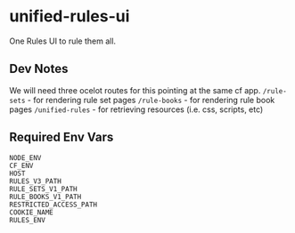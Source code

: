 # unified-rules-ui
One Rules UI to rule them all.

## Dev Notes
We will need three ocelot routes for this pointing at the same cf app.
`/rule-sets` - for rendering rule set pages
`/rule-books` - for rendering rule book pages
`/unified-rules` - for retrieving resources (i.e. css, scripts, etc)

## Required Env Vars
    NODE_ENV
    CF_ENV
    HOST
    RULES_V3_PATH
    RULE_SETS_V1_PATH
    RULE_BOOKS_V1_PATH
    RESTRICTED_ACCESS_PATH
    COOKIE_NAME
    RULES_ENV